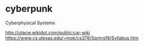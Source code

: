# cyberpunk
Cyberphysical Systems

http://utacw.wikidot.com/public:car-wiki
https://www.cs.utexas.edu/~mok/cs378/Spring19/Syllabus.htm


